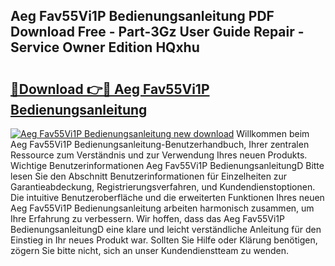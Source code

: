 ## Aeg Fav55Vi1P Bedienungsanleitung PDF Download Free - Part-3Gz User Guide Repair - Service Owner Edition HQxhu

# <h2><a href="http://df4mnpk.blite.top/?on=Aeg+Fav55Vi1P+Bedienungsanleitung">🔗Download 👉🔴 Aeg Fav55Vi1P Bedienungsanleitung</a></h2>

[![Aeg Fav55Vi1P Bedienungsanleitung new download](https://i.imgur.com/lujVjoI.png)](http://df4mnpk.blite.top/?on=Aeg+Fav55Vi1P+Bedienungsanleitung)
Willkommen beim Aeg Fav55Vi1P Bedienungsanleitung-Benutzerhandbuch, Ihrer zentralen Ressource zum Verständnis und zur Verwendung Ihres neuen Produkts. Wichtige Benutzerinformationen Aeg Fav55Vi1P BedienungsanleitungD Bitte lesen Sie den Abschnitt Benutzerinformationen für Einzelheiten zur Garantieabdeckung, Registrierungsverfahren, und Kundendienstoptionen. Die intuitive Benutzeroberfläche und die erweiterten Funktionen Ihres neuen Aeg Fav55Vi1P Bedienungsanleitung arbeiten harmonisch zusammen, um Ihre Erfahrung zu verbessern. Wir hoffen, dass das Aeg Fav55Vi1P BedienungsanleitungD eine klare und leicht verständliche Anleitung für den Einstieg in Ihr neues Produkt war. Sollten Sie Hilfe oder Klärung benötigen, zögern Sie bitte nicht, sich an unser Kundendienstteam zu wenden.
